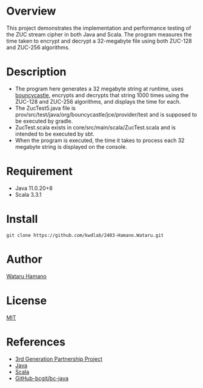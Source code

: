 # Overview
This project demonstrates the implementation and performance testing of the ZUC stream cipher in both Java and Scala. The program measures the time taken to encrypt and decrypt a 32-megabyte file using both ZUC-128 and ZUC-256 algorithms.

# Description
- The program here generates a 32 megabyte string at runtime, uses [bouncycastle](https://www.bouncycastle.org), encrypts and decrypts that string 1000 times using the ZUC-128 and ZUC-256 algorithms, and displays the time for each. 
- The ZucTest5.java file is prov/src/test/java/org/bouncycastle/jce/provider/test and is supposed to be executed by gradle.
- ZucTest.scala exists in core/src/main/scala/ZucTest.scala and is intended to be executed by sbt.
- When the program is executed, the time it takes to process each 32 megabyte string is displayed on the console.

# Requirement
- Java 11.0.20+8
- Scala 3.3.1

# Install
`git clone https://github.com/kwdlab/2403-Hamano.Wataru.git`

# Author
[Wataru Hamano](https://github.com/wataruh00001)

# License
[MIT](https://opensource.org/license/mit/)

# References
- [3rd Generation Partnership Project](https://www.3gpp.org/specifications-and-%20reports)
- [Java](https://www.java.com/ja/)
- [Scala](https://docs.scala-lang.org/ja/)
- [GitHub-bcgit/bc-java](https://github.com/bcgit/bc-java)
